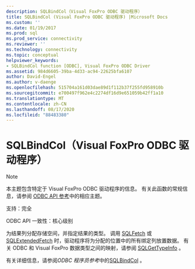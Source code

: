 ```yaml
---
description: SQLBindCol（Visual FoxPro ODBC 驱动程序）
title: SQLBindCol (Visual FoxPro ODBC 驱动程序) |Microsoft Docs
ms.custom: ''
ms.date: 01/19/2017
ms.prod: sql
ms.prod_service: connectivity
ms.reviewer: ''
ms.technology: connectivity
ms.topic: conceptual
helpviewer_keywords:
- SQLBindCol function [ODBC], Visual FoxPro ODBC Driver
ms.assetid: 984d6605-39ba-4d33-ac94-22625bfa6107
author: David-Engel
ms.author: v-daenge
ms.openlocfilehash: 515704a161d03dae89d1f112b37f255fd958910b
ms.sourcegitcommit: e700497f962e4c2274df16d9e651059b42ff1a10
ms.translationtype: MT
ms.contentlocale: zh-CN
ms.lasthandoff: 08/17/2020
ms.locfileid: "88483380"
---
```

# <a name="sqlbindcol-visual-foxpro-odbc-driver"></a>SQLBindCol（Visual FoxPro ODBC 驱动程序）
> [!NOTE]  
>  本主题包含特定于 Visual FoxPro ODBC 驱动程序的信息。 有关此函数的常规信息，请参阅 [ODBC API 参考](../../odbc/reference/syntax/odbc-api-reference.md)中的相应主题。  
  
 支持：完全  
  
 ODBC API 一致性：核心级别  
  
 为结果列分配存储空间，并指定结果的类型。 调用 [SQLFetch](../../odbc/microsoft/sqlfetch-visual-foxpro-odbc-driver.md) 或 [SQLExtendedFetch](../../odbc/microsoft/sqlextendedfetch-visual-foxpro-odbc-driver.md) 时，驱动程序将为分配的位置中的所有绑定列放置数据。 有关 ODBC 和 Visual FoxPro 数据类型之间的映射，请参阅 [SQLGetTypeInfo](../../odbc/microsoft/sqlgettypeinfo-visual-foxpro-odbc-driver.md) 。  
  
 有关详细信息，请参阅*ODBC 程序员参考*中的[SQLBindCol](../../odbc/reference/syntax/sqlbindcol-function.md) 。
